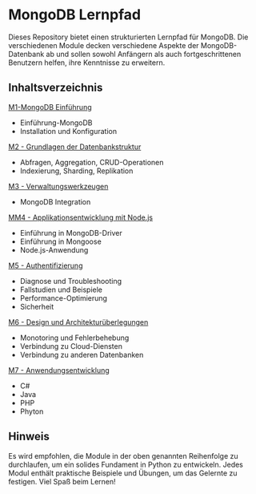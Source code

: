 # MongoDB Lernpfad 

Dieses Repository bietet einen strukturierten Lernpfad für MongoDB. Die verschiedenen Module decken verschiedene Aspekte der MongoDB-Datenbank ab und sollen sowohl Anfängern als auch fortgeschrittenen Benutzern helfen, ihre Kenntnisse zu erweitern.

## Inhaltsverzeichnis

[M1-MongoDB Einführung](https://github.com/kodschul/kodschul_MongoDB_1402/tree/4682893563c3cd5c9caee5d9ca71cc353e4b5b9c/M1-MongoDB%20Einf%C3%BChrung)
   - Einführung-MongoDB
   - Installation und Konfiguration

 [M2 - Grundlagen der Datenbankstruktur]([https://github.com/kodschul/kodschul-python-2901/tree/c02173aadefaddd0d2ca9071b98094249c32c787/M2%20-%20Python%20Grundlagen](https://github.com/kodschul/kodschul_MongoDB_1402/tree/4682893563c3cd5c9caee5d9ca71cc353e4b5b9c/M2%20-%20Grundlagen%20der%20Datenbankstruktur))
   - Abfragen, Aggregation, CRUD-Operationen
   - Indexierung, Sharding, Replikation

 [ M3 - Verwaltungswerkzeugen]([https://github.com/kodschul/kodschul-python-2901/tree/c02173aadefaddd0d2ca9071b98094249c32c787/M3%20-%20Python%20Datentypen](https://github.com/kodschul/kodschul_MongoDB_1402/tree/4682893563c3cd5c9caee5d9ca71cc353e4b5b9c/M3%20-%20Verwaltungswerkzeuge))
   - MongoDB Integration
 
 [MM4 - Applikationsentwicklung mit Node.js]([https://github.com/kodschul/kodschul-python-2901/tree/c02173aadefaddd0d2ca9071b98094249c32c787/M4%20-%20Python%20Funktionen%20und%20Module](https://github.com/kodschul/kodschul_MongoDB_1402/tree/4682893563c3cd5c9caee5d9ca71cc353e4b5b9c/M4%20-%20Applikationsentwicklung%20mit%20Node.js))
   - Einführung in MongoDB-Driver
   - Einführung in Mongoose
   - Node.js-Anwendung

 [M5 - Authentifizierung]([https://github.com/kodschul/kodschul-python-2901/tree/c02173aadefaddd0d2ca9071b98094249c32c787/M5%20-%20Python%20Kontrollstrukturen](https://github.com/kodschul/kodschul_MongoDB_1402/tree/4682893563c3cd5c9caee5d9ca71cc353e4b5b9c/M5%20-%20Authentifizierung))
   - Diagnose und Troubleshooting
   - Fallstudien und Beispiele
   - Performance-Optimierung
   - Sicherheit

 [M6 - Design und Architekturüberlegungen]([https://github.com/kodschul/kodschul-python-2901/tree/c02173aadefaddd0d2ca9071b98094249c32c787/M6%20-%20Python%20Fehlerbehandlung](https://github.com/kodschul/kodschul_MongoDB_1402/tree/4682893563c3cd5c9caee5d9ca71cc353e4b5b9c/M6%20-%20Design%20und%20Architektur%C3%BCberlegungen))
   - Monotoring und Fehlerbehebung
   - Verbindung zu Cloud-Diensten
   - Verbindung zu anderen Datenbanken

 [M7 - Anwendungsentwicklung]([https://github.com/kodschul/kodschul-python-2901/tree/c02173aadefaddd0d2ca9071b98094249c32c787/M7%20-%20Python%20Dateioperationen](https://github.com/kodschul/kodschul_MongoDB_1402/tree/4682893563c3cd5c9caee5d9ca71cc353e4b5b9c/M7%20-%20Anwendungsentwicklung))
   - C#
   - Java
   - PHP
   - Phyton


## Hinweis

Es wird empfohlen, die Module in der oben genannten Reihenfolge zu durchlaufen, um ein solides Fundament in Python zu entwickeln. Jedes Modul enthält praktische Beispiele und Übungen, um das Gelernte zu festigen. Viel Spaß beim Lernen!
